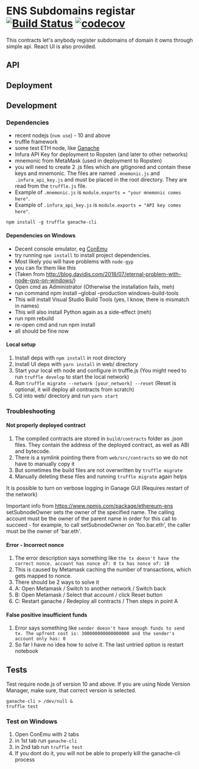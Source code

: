 # ENS Subdomains registar [![Build Status](https://travis-ci.com/topmonks/ens-registrar.svg?branch=master)](https://travis-ci.com/topmonks/ens-registrar) [![codecov](https://codecov.io/gh/topmonks/ens-registrar/branch/master/graph/badge.svg)](https://codecov.io/gh/topmonks/ens-registrar)

This contracts let's anybody register subdomains of domain it owns through simple api. React UI is also provided.

## API

## Deployment

## Development
### Dependencies

- recent nodejs (`nvm use`) - 10 and above
- truffle framework
- some test ETH node, like [Ganache](https://truffleframework.com/ganache/)
- Infura API Key for deployment to Ropsten (and later to other networks)
- mnemonic from MetaMask (used in deployment to Ropsten)
- you will need to create 2 .js files which are gitignored and contain these keys and mnemonic. The files are named `.mnemonic.js` and `.infura_api_key.js` and must be placed in the root directory. They are read from the `truffle.js` file.
- Example of `.mnemonic.js` is `module.exports = "your mnemonic comes here"`. 
- Example of `.infura_api_key.js` is `module.exports = "API key comes here"`. 

```
npm install -g truffle ganache-cli
```

#### Dependencies on Windows
- Decent console emulator, eg [ConEmu](https://conemu.github.io/)
- try running `npm install` to install project dependencies.
- Most likely you will have problems with `node-gyp`
- you can fix them like this
- (Taken from http://blog.davidjs.com/2018/07/eternal-problem-with-node-gyp-on-windows/)
- Open cmd as Administrator (Otherwise the installation fails, meh)
- run command npm install –global –production windows-build-tools
- This will install Visual Studio Build Tools (yes, I know, there is mismatch in names)
- This will also install Python again as a side-effect (meh)
- run npm rebuild
- re-open cmd and run npm install
- all should be fine now

#### Local setup
1. Install deps with `npm install` in root directory
2. Install UI deps with `yarn install` in web/ directory
3. Start your local eth node and configure in truffle.js (You might need to run `truffle develop` to start the local network)
3. Run `truffle migrate --network [your_network] --reset` (Reset is optional, it will deploy all contracts from scratch)
4. Cd into web/ directory and run `yarn start`

### Troubleshooting
#### Not properly deployed contract 
1. The compiled contracts are stored in `build/contracts` folder as .json files. They contain the address of the deployed contract, as well as ABI and bytecode.
1. There is a symlink pointing there from `web/src/contracts` so we do not have to manually copy it
1. But sometimes the build files are not overwritten by `truffle migrate`
1. Manually deleting these files and running `truffle migrate` again helps

It is possible to turn on verbose logging in Ganage GUI (Requires restart of the network)

Important info from https://www.npmjs.com/package/ethereum-ens
setSubnodeOwner sets the owner of the specified name. The calling account must be the owner of the parent name in order for this call to succeed - for example, to call setSubnodeOwner on 'foo.bar.eth', the caller must be the owner of 'bar.eth'.

#### Error - Incorrect nonce
1. The error description says something like `the tx doesn't have the correct nonce. account has nonce of: 0 tx has nonce of: 18`
1. This is caused by Metamask caching the number of transactions, which gets mapped to nonce.
1. There should be 2 ways to solve it
1. A: Open Metamask / Switch to another network / Switch back
1. B: Open Metamask / Select that account / click Reset button
1. C: Restart ganache / Redeploy all contracts / Then steps in point A

#### False positive insufficient funds
1. Error says something like `sender doesn't have enough funds to send tx. The upfront cost is: 300000000000000000 and the sender's account only has: 0`
1. So far I have no idea how to solve it. The last untried option is restart notebook


## Tests
Test require node.js of version 10 and above. If you are using Node Version Manager, make sure, that correct version is selected.
```
ganache-cli > /dev/null &
truffle test
```

### Test on Windows
1. Open ConEmu with 2 tabs
1. in 1st tab run `ganache-cli`
1. in 2nd tab run `truffle test`
1. If you dont do it, you will not be able to properly kill the ganache-cli process
